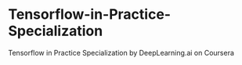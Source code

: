 # Tensorflow-in-Practice-Specialization
Tensorflow in Practice Specialization by DeepLearning.ai on Coursera
